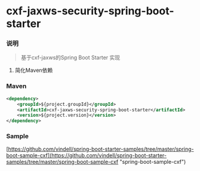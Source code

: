 # cxf-jaxws-security-spring-boot-starter


### 说明

 > 基于cxf-jaxws的Spring Boot Starter 实现

1. 简化Maven依赖

### Maven

``` xml
<dependency>
	<groupId>${project.groupId}</groupId>
	<artifactId>cxf-jaxws-security-spring-boot-starter</artifactId>
	<version>${project.version}</version>
</dependency>
```

### Sample

[https://github.com/vindell/spring-boot-starter-samples/tree/master/spring-boot-sample-cxf](https://github.com/vindell/spring-boot-starter-samples/tree/master/spring-boot-sample-cxf "spring-boot-sample-cxf")

